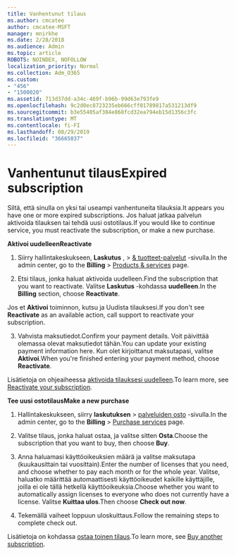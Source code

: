 ```yaml
---
title: Vanhentunut tilaus
ms.author: cmcatee
author: cmcatee-MSFT
manager: mnirkhe
ms.date: 2/28/2018
ms.audience: Admin
ms.topic: article
ROBOTS: NOINDEX, NOFOLLOW
localization_priority: Normal
ms.collection: Adm_O365
ms.custom:
- "456"
- "1500020"
ms.assetid: 713d37dd-a34c-469f-b96b-99d63e793fe9
ms.openlocfilehash: 9c2d0ec8723235eb666cff01789817a531213df9
ms.sourcegitcommit: b3e55405af384e868fcd32ea794eb15d1356c3fc
ms.translationtype: MT
ms.contentlocale: fi-FI
ms.lasthandoff: 08/29/2019
ms.locfileid: "36665037"
---
```

# <a name="expired-subscription"></a><span data-ttu-id="67387-102">Vanhentunut tilaus</span><span class="sxs-lookup"><span data-stu-id="67387-102">Expired subscription</span></span>

<span data-ttu-id="67387-103">Siltä, että sinulla on yksi tai useampi vanhentuneita tilauksia.</span><span class="sxs-lookup"><span data-stu-id="67387-103">It appears you have one or more expired subscriptions.</span></span> <span data-ttu-id="67387-104">Jos haluat jatkaa palvelun aktivoida tilauksen tai tehdä uusi ostotilaus.</span><span class="sxs-lookup"><span data-stu-id="67387-104">If you would like to continue service, you must reactivate the subscription, or make a new purchase.</span></span>
  
<span data-ttu-id="67387-105">**Aktivoi uudelleen**</span><span class="sxs-lookup"><span data-stu-id="67387-105">**Reactivate**</span></span>
  
1. <span data-ttu-id="67387-106">Siirry hallintakeskukseen, **Laskutus** , \> [& tuotteet-palvelut](https://go.microsoft.com/fwlink/p/?linkid=842054) -sivulla.</span><span class="sxs-lookup"><span data-stu-id="67387-106">In the admin center, go to the **Billing** \> [Products & services](https://go.microsoft.com/fwlink/p/?linkid=842054) page.</span></span>

2. <span data-ttu-id="67387-107">Etsi tilaus, jonka haluat aktivoida uudelleen.</span><span class="sxs-lookup"><span data-stu-id="67387-107">Find the subscription that you want to reactivate.</span></span> <span data-ttu-id="67387-108">Valitse **Laskutus** -kohdassa **uudelleen**.</span><span class="sxs-lookup"><span data-stu-id="67387-108">In the **Billing** section, choose **Reactivate**.</span></span>

<span data-ttu-id="67387-109">Jos et **Aktivoi** toiminnon, kutsu ja Uudista tilauksesi.</span><span class="sxs-lookup"><span data-stu-id="67387-109">If you don't see **Reactivate** as an available action, call support to reactivate your subscription.</span></span>

3. <span data-ttu-id="67387-110">Vahvista maksutiedot.</span><span class="sxs-lookup"><span data-stu-id="67387-110">Confirm your payment details.</span></span> <span data-ttu-id="67387-111">Voit päivittää olemassa olevat maksutiedot tähän.</span><span class="sxs-lookup"><span data-stu-id="67387-111">You can update your existing payment information here.</span></span> <span data-ttu-id="67387-112">Kun olet kirjoittanut maksutapasi, valitse **Aktivoi**.</span><span class="sxs-lookup"><span data-stu-id="67387-112">When you're finished entering your payment method, choose **Reactivate**.</span></span>

<span data-ttu-id="67387-113">Lisätietoja on ohjeaiheessa [aktivoida tilauksesi uudelleen](https://docs.microsoft.com/office365/admin/subscriptions-and-billing/reactivate-your-subscription).</span><span class="sxs-lookup"><span data-stu-id="67387-113">To learn more, see [Reactivate your subscription](https://docs.microsoft.com/office365/admin/subscriptions-and-billing/reactivate-your-subscription).</span></span>

<span data-ttu-id="67387-114">**Tee uusi ostotilaus**</span><span class="sxs-lookup"><span data-stu-id="67387-114">**Make a new purchase**</span></span>
  
1. <span data-ttu-id="67387-115">Hallintakeskukseen, siirry **laskutuksen** \> [palveluiden osto](https://go.microsoft.com/fwlink/p/?linkid=868433) -sivulla.</span><span class="sxs-lookup"><span data-stu-id="67387-115">In the admin center, go to the **Billing** \> [Purchase services](https://go.microsoft.com/fwlink/p/?linkid=868433) page.</span></span>

2. <span data-ttu-id="67387-116">Valitse tilaus, jonka haluat ostaa, ja valitse sitten **Osta**.</span><span class="sxs-lookup"><span data-stu-id="67387-116">Choose the subscription that you want to buy, then choose **Buy**.</span></span>

3. <span data-ttu-id="67387-117">Anna haluamasi käyttöoikeuksien määrä ja valitse maksutapa (kuukausittain tai vuosittain).</span><span class="sxs-lookup"><span data-stu-id="67387-117">Enter the number of licenses that you need, and choose whether to pay each month or for the whole year.</span></span> <span data-ttu-id="67387-118">Valitse, haluatko määrittää automaattisesti käyttöoikeudet kaikille käyttäjille, joilla ei ole tällä hetkellä käyttöoikeuksia.</span><span class="sxs-lookup"><span data-stu-id="67387-118">Choose whether you want to automatically assign licenses to everyone who does not currently have a license.</span></span> <span data-ttu-id="67387-119">Valitse **Kuittaa ulos**.</span><span class="sxs-lookup"><span data-stu-id="67387-119">Then choose **Check out now**.</span></span>

4. <span data-ttu-id="67387-120">Tekemällä vaiheet loppuun uloskuittaus.</span><span class="sxs-lookup"><span data-stu-id="67387-120">Follow the remaining steps to complete check out.</span></span>

<span data-ttu-id="67387-121">Lisätietoja on kohdassa [ostaa toinen tilaus](https://docs.microsoft.com/office365/admin/subscriptions-and-billing/buy-another-subscription).</span><span class="sxs-lookup"><span data-stu-id="67387-121">To learn more, see [Buy another subscription](https://docs.microsoft.com/office365/admin/subscriptions-and-billing/buy-another-subscription).</span></span>